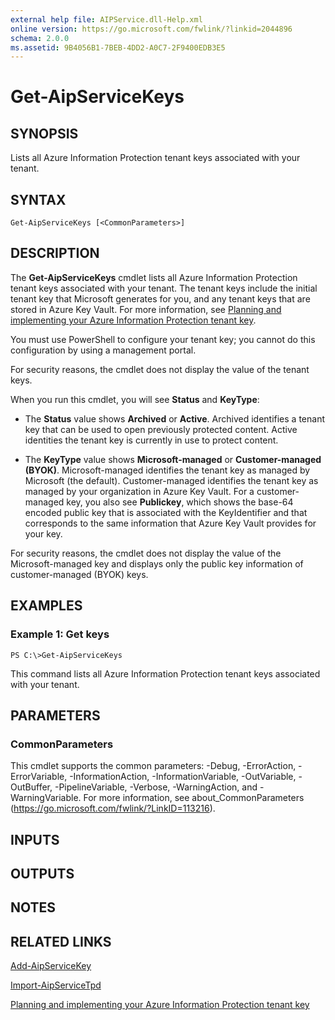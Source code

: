 ```yaml
---
external help file: AIPService.dll-Help.xml
online version: https://go.microsoft.com/fwlink/?linkid=2044896
schema: 2.0.0
ms.assetid: 9B4056B1-7BEB-4DD2-A0C7-2F9400EDB3E5
---
```


# Get-AipServiceKeys

## SYNOPSIS
Lists all Azure Information Protection tenant keys associated with your tenant.

## SYNTAX

```
Get-AipServiceKeys [<CommonParameters>]
```

## DESCRIPTION
The **Get-AipServiceKeys** cmdlet lists all Azure Information Protection tenant keys associated with your tenant. The tenant keys include the initial tenant key that Microsoft generates for you, and any tenant keys that are stored in Azure Key Vault. For more information, see [Planning and implementing your Azure Information Protection tenant key](https://docs.microsoft.com/information-protection/plan-design/plan-implement-tenant-key).

You must use PowerShell to configure your tenant key; you cannot do this configuration by using a management portal.

For security reasons, the cmdlet does not display the value of the tenant keys.

When you run this cmdlet, you will see **Status** and **KeyType**:

- The **Status** value shows **Archived** or **Active**. Archived identifies a tenant key that can be used to open previously protected content. Active identities the tenant key is currently in use to protect content.

- The **KeyType** value shows **Microsoft-managed** or **Customer-managed (BYOK)**. Microsoft-managed identifies the tenant key as managed by Microsoft (the default). Customer-managed identifies the tenant key as managed by your organization in Azure Key Vault. For a customer-managed key, you also see **Publickey**, which shows the base-64 encoded public key that is associated with the KeyIdentifier and that corresponds to the same information that Azure Key Vault provides for your key.

For security reasons, the cmdlet does not display the value of the Microsoft-managed key and displays only the public key information of customer-managed (BYOK) keys.

## EXAMPLES

### Example 1: Get keys
```
PS C:\>Get-AipServiceKeys
```

This command lists all Azure Information Protection tenant keys associated with your tenant.

## PARAMETERS

### CommonParameters
This cmdlet supports the common parameters: -Debug, -ErrorAction, -ErrorVariable, -InformationAction, -InformationVariable, -OutVariable, -OutBuffer, -PipelineVariable, -Verbose, -WarningAction, and -WarningVariable. For more information, see about_CommonParameters (https://go.microsoft.com/fwlink/?LinkID=113216).

## INPUTS

## OUTPUTS

## NOTES

## RELATED LINKS

[Add-AipServiceKey](./Add-AipServiceKey.md)

[Import-AipServiceTpd](./Import-AipServiceTpd.md)

[Planning and implementing your Azure Information Protection tenant key](https://docs.microsoft.com/information-protection/plan-design/plan-implement-tenant-key)
